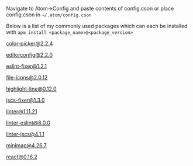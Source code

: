Navigate to Atom->Config and paste contents of config.cson
or place config.cson in `~/.atom/config.cson`

Below is a list of my commonly used packages which can each be installed with `apm install <package_name>@<package_version>`

color-picker@2.2.4

editorconfig@2.2.0

eslint-fixer@1.2.1

file-icons@2.0.12

highlight-line@0.12.0

jscs-fixer@1.3.0

linter@1.11.21

linter-eslint@8.0.0

linter-jscs@4.1.1

minimap@4.26.7

react@0.16.2

